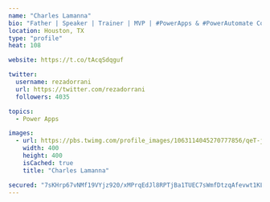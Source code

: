 ```yaml
---
name: "Charles Lamanna"
bio: "Father | Speaker | Trainer | MVP | #PowerApps & #PowerAutomate Community Super User | YouTuber Right-pointing triangle http://youtube.com/c/rezadorrani | Learn - Share - Clockwise rightwards and leftwards open circle arrows"
location: Houston, TX
type: "profile"
heat: 108

website: https://t.co/tAcqSdqguf

twitter:
  username: rezadorrani
  url: https://twitter.com/rezadorrani
  followers: 4035

topics:
  - Power Apps

images:
  - url: https://pbs.twimg.com/profile_images/1063114045270777856/qeT-jpWr_400x400.jpg
    width: 400
    height: 400
    isCached: true
    title: "Charles Lamanna"

secured: "7sKHrp67vNMf19VYjz920/xMPrqEdJl8RPTjBa1TUEC7sWmfDtzqAfevwt1KLUuPQgmYWDCYusou0xOvYyalyfgo1MSMuhs3JhEj6LqjFp73OHRk2eOSLvm1RuDwQaqJ1crofePLT+O4+9jeAlWuPuk2e4S1pTjommy1RXN9ymHg9L2tu/6AnXV3HbAn7VsWDvZDInGNNf3QpqyXUuv1bvmqwP7K5QFh2DTWh1sfk3ziqVBVhkTRmbnXVMuT1gwo7LCBdcuiQdVAPrpqOl6dJQZZ4ux4Rc7OHliAGv9l2pPBAp5ZPvFBa0a3vEeX/UtsZueAYxxX2PUGEufafnhhih/umoNHLCV7Gg7qqg+THRDjaCWZLd3YUA68JCr6d3Nr3wue60tYi6g3MmrXREw35Th388vRyRFiQTlg3Guv+q4=;He43W9icmyNmyGYs13CXCw=="
---
```


